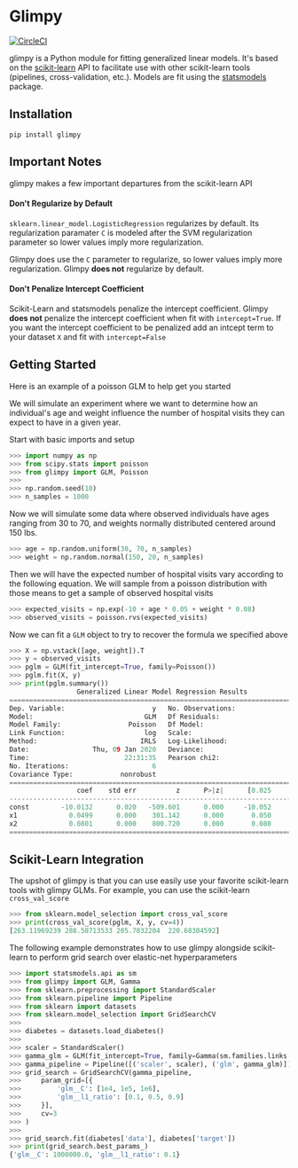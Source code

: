 # Glimpy
[![CircleCI](https://circleci.com/gh/KSafran/glimpy.svg?style=svg)](https://circleci.com/gh/KSafran/glimpy)  

glimpy is a Python module for fitting generalized linear models. It's based on the [scikit-learn](https://scikit-learn.org/stable/index.html) API to facilitate use with other scikit-learn tools (pipelines, cross-validation, etc.). Models are fit using the [statsmodels](https://www.statsmodels.org/stable/glm.html) package.

## Installation
`pip install glimpy`

## Important Notes
glimpy makes a few important departures from the scikit-learn API 

#### Don't Regularize by Default
`sklearn.linear_model.LogisticRegression` regularizes by default. Its 
regularization paramater `C` is modeled after the SVM regularization parameter 
so lower values imply more regularization. 

Glimpy does use the `C` parameter to regularize, so lower values imply
more regularization.
Glimpy **does not** regularize by default. 

#### Don't Penalize Intercept Coefficient
Scikit-Learn and statsmodels penalize the intercept coefficient. Glimpy **does not** penalize the intercept coefficient when fit with `intercept=True`. If you want the intercept coefficient to be penalized add an intcept term to your dataset `X` and fit with `intercept=False`

## Getting Started
Here is an example of a poisson GLM to help get you started

We will simulate an experiment where we want to determine how an individual's age and weight influence the number of hospital visits they can expect to have in a given year.  

Start with basic imports and setup 
```python
>>> import numpy as np
>>> from scipy.stats import poisson
>>> from glimpy import GLM, Poisson
>>>
>>> np.random.seed(10)
>>> n_samples = 1000
```
  
Now we will simulate some data where observed individuals have ages ranging from 30 to 70, and weights normally distributed centered around 150 lbs.
```python  
>>> age = np.random.uniform(30, 70, n_samples)
>>> weight = np.random.normal(150, 20, n_samples)
```
  
Then we will have the expected number of hospital visits vary according to the following equation. We will sample from a poisson distribution with those means to get a sample of observed hospital visits
```python
>>> expected_visits = np.exp(-10 + age * 0.05 + weight * 0.08)
>>> observed_visits = poisson.rvs(expected_visits)
```
  
Now we can fit a `GLM` object to try to recover the formula we specified above
```python
>>> X = np.vstack([age, weight]).T
>>> y = observed_visits
>>> pglm = GLM(fit_intercept=True, family=Poisson())
>>> pglm.fit(X, y)
>>> print(pglm.summary())
                 Generalized Linear Model Regression Results
==============================================================================
Dep. Variable:                      y   No. Observations:                 1000
Model:                            GLM   Df Residuals:                      997
Model Family:                 Poisson   Df Model:                            2
Link Function:                    log   Scale:                          1.0000
Method:                          IRLS   Log-Likelihood:                -3619.1
Date:                Thu, 09 Jan 2020   Deviance:                       967.43
Time:                        22:31:35   Pearson chi2:                     961.
No. Iterations:                     6
Covariance Type:            nonrobust
==============================================================================
                 coef    std err          z      P>|z|      [0.025      0.975]
------------------------------------------------------------------------------
const        -10.0132      0.020   -509.601      0.000     -10.052      -9.975
x1             0.0499      0.000    301.142      0.000       0.050       0.050
x2             0.0801      0.000    800.720      0.000       0.080       0.080
==============================================================================
```

## Scikit-Learn Integration
The upshot of glimpy is that you can use easily use your favorite scikit-learn tools with glimpy GLMs. For example, you can use the scikit-learn `cross_val_score`
```python
>>> from sklearn.model_selection import cross_val_score
>>> print(cross_val_score(pglm, X, y, cv=4))
[263.11969239 288.58713533 205.7032204  220.68304592]
```
  
The following example demonstrates how to use glimpy alongside scikit-learn to perform grid search over elastic-net hyperparameters

```python
>>> import statsmodels.api as sm
>>> from glimpy import GLM, Gamma
>>> from sklearn.preprocessing import StandardScaler
>>> from sklearn.pipeline import Pipeline
>>> from sklearn import datasets
>>> from sklearn.model_selection import GridSearchCV
>>> 
>>> diabetes = datasets.load_diabetes()
>>> 
>>> scaler = StandardScaler()
>>> gamma_glm = GLM(fit_intercept=True, family=Gamma(sm.families.links.log()), penalty='elasticnet')
>>> gamma_pipeline = Pipeline([('scaler', scaler), ('glm', gamma_glm)])
>>> grid_search = GridSearchCV(gamma_pipeline,
>>>     param_grid=[{
>>>         'glm__C': [1e4, 1e5, 1e6],
>>>         'glm__l1_ratio': [0.1, 0.5, 0.9]
>>>     }],
>>>     cv=3
>>> )
>>> 
>>> grid_search.fit(diabetes['data'], diabetes['target'])
>>> print(grid_search.best_params_)
{'glm__C': 1000000.0, 'glm__l1_ratio': 0.1}
```
